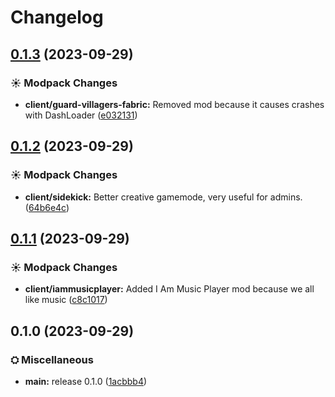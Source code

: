 # Changelog

## [0.1.3](https://github.com/Conquerix/The-InBetween/compare/client-v0.1.2...client-v0.1.3) (2023-09-29)


### ☀ Modpack Changes

* **client/guard-villagers-fabric:** Removed mod because it causes crashes with DashLoader ([e032131](https://github.com/Conquerix/The-InBetween/commit/e032131d26d769d2d47d8875f99b76ac6626628e))

## [0.1.2](https://github.com/Conquerix/The-InBetween/compare/client-v0.1.1...client-v0.1.2) (2023-09-29)


### ☀ Modpack Changes

* **client/sidekick:** Better creative gamemode, very useful for admins. ([64b6e4c](https://github.com/Conquerix/The-InBetween/commit/64b6e4c76ad79d1ded4e75fa72faedb229fdaaeb))

## [0.1.1](https://github.com/Conquerix/The-InBetween/compare/client-v0.1.0...client-v0.1.1) (2023-09-29)


### ☀ Modpack Changes

* **client/iammusicplayer:** Added I Am Music Player mod because we all like music ([c8c1017](https://github.com/Conquerix/The-InBetween/commit/c8c1017e4a8db7457c8f5d1a13f7f0c6bea23ef2))

## 0.1.0 (2023-09-29)


### ⛭ Miscellaneous

* **main:** release 0.1.0 ([1acbbb4](https://github.com/Conquerix/fqsmp-v2/commit/1acbbb43db5f46c6a51e66d1d21b21583d3136dd))
